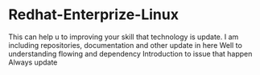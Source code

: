 # Redhat-Enterprize-Linux
This can help u to improving your skill that technology is update. I am including repositories, documentation and other update in here
Well to understanding flowing and dependency
Introduction to issue that happen
Always update
